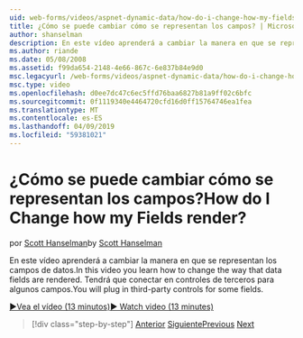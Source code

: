 ```yaml
---
uid: web-forms/videos/aspnet-dynamic-data/how-do-i-change-how-my-fields-render
title: ¿Cómo se puede cambiar cómo se representan los campos? | Microsoft Docs
author: shanselman
description: En este vídeo aprenderá a cambiar la manera en que se representan los campos de datos. Tendrá que conectar en controles de terceros para algunos campos.
ms.author: riande
ms.date: 05/08/2008
ms.assetid: f99da654-2148-4e66-867c-6e837b84e9d0
msc.legacyurl: /web-forms/videos/aspnet-dynamic-data/how-do-i-change-how-my-fields-render
msc.type: video
ms.openlocfilehash: d0ee7dc47c6ec5ffd76baa6827b81a9ff02c6bfc
ms.sourcegitcommit: 0f1119340e4464720cfd16d0ff15764746ea1fea
ms.translationtype: MT
ms.contentlocale: es-ES
ms.lasthandoff: 04/09/2019
ms.locfileid: "59381021"
---
```

# <a name="how-do-i-change-how-my-fields-render"></a><span data-ttu-id="eb0c6-105">¿Cómo se puede cambiar cómo se representan los campos?</span><span class="sxs-lookup"><span data-stu-id="eb0c6-105">How do I Change how my Fields render?</span></span>

<span data-ttu-id="eb0c6-106">por [Scott Hanselman](https://github.com/shanselman)</span><span class="sxs-lookup"><span data-stu-id="eb0c6-106">by [Scott Hanselman](https://github.com/shanselman)</span></span>

<span data-ttu-id="eb0c6-107">En este vídeo aprenderá a cambiar la manera en que se representan los campos de datos.</span><span class="sxs-lookup"><span data-stu-id="eb0c6-107">In this video you learn how to change the way that data fields are rendered.</span></span> <span data-ttu-id="eb0c6-108">Tendrá que conectar en controles de terceros para algunos campos.</span><span class="sxs-lookup"><span data-stu-id="eb0c6-108">You will plug in third-party controls for some fields.</span></span>

[<span data-ttu-id="eb0c6-109">&#9654;Vea el vídeo (13 minutos)</span><span class="sxs-lookup"><span data-stu-id="eb0c6-109">&#9654; Watch video (13 minutes)</span></span>](https://channel9.msdn.com/Blogs/ASP-NET-Site-Videos/how-do-i-change-how-my-fields-render)

> [!div class="step-by-step"]
> <span data-ttu-id="eb0c6-110">[Anterior](how-do-i-enable-inline-gridview-editing.md)
> [Siguiente](how-do-i-handle-business-logic-exceptions.md)</span><span class="sxs-lookup"><span data-stu-id="eb0c6-110">[Previous](how-do-i-enable-inline-gridview-editing.md)
[Next](how-do-i-handle-business-logic-exceptions.md)</span></span>
